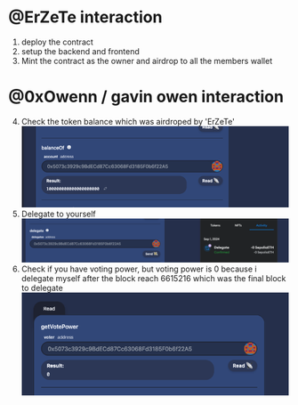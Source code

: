 # @ErZeTe interaction

1. deploy the contract
2. setup the backend and frontend
3. Mint the contract as the owner and airdrop to all the members wallet

# @0xOwenn / gavin owen interaction

4. Check the token balance which was airdroped by 'ErZeTe' ![Alt text](img/balance.png)
5. Delegate to yourself ![Alt text](img/delegate.png)
6. Check if you have voting power, but voting power is 0 because i delegate myself after the block reach 6615216 which was the final block to delegate ![Alt text](img/votePower.png)
